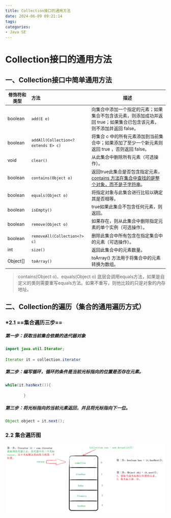```yaml
---
title: Collection接口的通用方法
date: 2024-06-09 09:21:14
tags:
categories:
- Java SE
---
```




# Collection接口的通用方法

## 一、Collection接口中简单通用方法

| 修饰符和类型 | 方法                                | 描述                                                         |
| ------------ | :---------------------------------- | ------------------------------------------------------------ |
| boolean      | `add(E e)`                          | 向集合中添加一个指定的元素；如果集合不包含该元素，则添加成功并返回 true；如果集合已包含该元素，则不添加并返回 false。 |
| boolean      | `addAll(Collection<? extends E> c)` | 将集合 c 中的所有元素添加到当前集合中；如果添加了至少一个新元素则返回 true ，否则返回 false。 |
| void         | `clear()`                           | 从此集合中删除所有元素（可选操作）。                         |
| boolean      | `contains(Object o)`                | 返回true此集合是否包含指定元素，<u>contains 方法在集合中查找的是整个对象，而不是子字符串</u>。 |
| boolean      | `equals(Object o)`                  | 将指定对象与此集合进行比较以确定其是否相等。                 |
| boolean      | `isEmpty()`                         | true如果此集合不包含任何元素，则返回。                       |
| boolean      | `remove(Object o)`                  | 如果存在，则从此集合中删除指定元素的单个实例（可选操作）。   |
| boolean      | `removeAll(Collection<?> c)`        | 删除此集合中所有包含在指定集合中的元素（可选操作）。         |
| int          | `size()`                            | 返回此集合中的元素数量。                                     |
| Object[]     | `toArray() `                        | toArray() 方法用于将集合中的元素转换为数组。                 |

> contains(Object o)、equals(Object o) 底层会调用equals方法，如果是自定义的类则需要重写equals方法。如果不重写，则他比较的只是对象的内存地址。

## 二、Collection的遍历（集合的通用遍历方式）

###  *2.1 ==集合遍历三步==

##### 第一步：获取当前集合依赖的迭代器对象

```java
import java.util.Iterator;

Iterator it = collection.iterator
```
##### 第二步：编写循环，循环的条件是当前光标指向的位置是否存在元素。

```java
while(it.hasNext()){
    
        }
```

##### 第三步：将光标指向的当前元素返回，并且将光标指向下一位。

```java
Object object = it.next();
```

### 2.2 集合遍历图

![](https://github.com/camelliaxiaohua/JavaSE/blob/master/Part3/src/assert/Collection%E6%8E%A5%E5%8F%A3%E7%9A%84%E9%80%9A%E7%94%A8%E6%96%B9%E6%B3%95.png)
